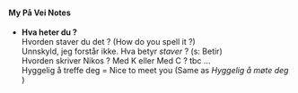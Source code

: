 #### My På Vei Notes

- **Hva heter du ?**  
  Hvorden staver du det ? (How do you spell it ?)  
  Unnskyld, jeg forstår ikke. Hva betyr *staver* ? (s: Betir)  
  Hvorden skriver Nikos ? Med K eller Med C ?
  tbc ...  
  Hyggelig å treffe deg = Nice to meet you (Same as *Hyggelig å møte deg* )  
  
